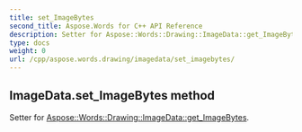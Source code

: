```yaml
---
title: set_ImageBytes
second_title: Aspose.Words for C++ API Reference
description: Setter for Aspose::Words::Drawing::ImageData::get_ImageBytes. 
type: docs
weight: 0
url: /cpp/aspose.words.drawing/imagedata/set_imagebytes/
---
```

## ImageData.set_ImageBytes method


Setter for [Aspose::Words::Drawing::ImageData::get_ImageBytes](./get_imagebytes/).

